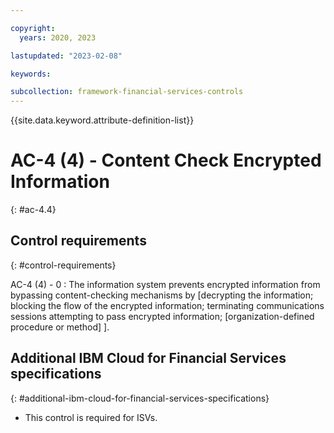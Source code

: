 ```yaml
---

copyright:
  years: 2020, 2023

lastupdated: "2023-02-08"

keywords:

subcollection: framework-financial-services-controls
---
```


{{site.data.keyword.attribute-definition-list}}

               
# AC-4 (4) - Content Check Encrypted Information
{: #ac-4.4}

## Control requirements
{: #control-requirements}

AC-4 (4) - 0
    : The information system prevents encrypted information from bypassing content-checking mechanisms by [decrypting the information; blocking the flow of the encrypted information; terminating communications sessions attempting to pass encrypted information;  [organization-defined procedure or method] ].

## Additional IBM Cloud for Financial Services specifications
{: #additional-ibm-cloud-for-financial-services-specifications}

- This control is required for ISVs.





